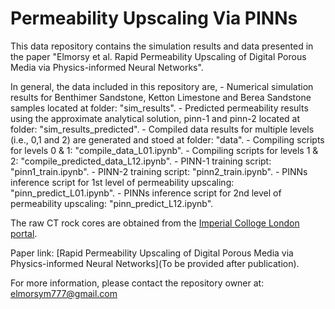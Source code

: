 # Permeability Upscaling Via PINNs

This data repository contains the simulation results and data presented in the paper "Elmorsy et al. Rapid Permeability Upscaling of Digital Porous Media via Physics-informed Neural Networks".

In general, the data included in this repository are,
	- Numerical simulation results for Benthimer Sandstone, Ketton Limestone and Berea Sandstone samples located at folder: "sim_results".
 	- Predicted permeability results using the approximate analytical solution, pinn-1 and pinn-2 located at folder: "sim_results_predicted".
    	- Compiled data results for multiple levels (i.e., 0,1 and 2) are generated and stoed at folder: "data".
    	- Compiling scripts for levels 0 & 1: "compile_data_L01.ipynb".
    	- Compiling scripts for levels 1 & 2: "compile_predicted_data_L12.ipynb".
    	- PINN-1 training script: "pinn1_train.ipynb".
    	- PINN-2 training script: "pinn2_train.ipynb".
    	- PINNs inference script for 1st level of permeability upscaling: "pinn_predict_L01.ipynb".
    	- PINNs inference script for 2nd level of permeability upscaling: "pinn_predict_L12.ipynb".
    
The raw CT rock cores are obtained from the [Imperial Colloge London portal](https://www.imperial.ac.uk/earth-science/research/research-groups/pore-scale-modelling/micro-ct-images-and-networks/).

Paper link: [Rapid Permeability Upscaling of Digital Porous Media via Physics-informed Neural Networks](To be provided after publication).

For more information, please contact the repository owner at: elmorsym777@gmail.com
